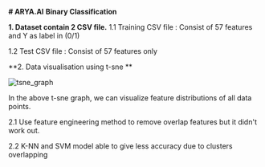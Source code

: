 **# ARYA.AI**
**Binary Classification**

**1. Dataset contain 2 CSV file.**
1.1 Training CSV file : Consist of 57 features and Y as label in (0/1)

1.2 Test CSV file : Consist of 57 features only 


**2. Data visualisation using t-sne  **

![tsne_graph](https://user-images.githubusercontent.com/60669591/122646518-2c37d980-d13d-11eb-91f9-bfb8ba22a916.png)

In the above t-sne graph, we can visualize feature distributions of all data points.

2.1 Use feature engineering method to remove overlap features but it didn't work out.

2.2 K-NN and SVM model able to give less accuracy due to clusters overlapping
